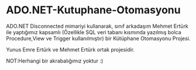 # ADO.NET-Kutuphane-Otomasyonu
ADO.NET Disconnected mimariyi kullanarak, sınıf arkadaşım Mehmet Ertürk ile yaptığımız kapsamlı (Özellikle SQL veri tabanı kısmında yazılmış bolca Procedure,View ve Trigger kullanılmıştır) bir Kütüphane Otomasyonu Projesi.


Yunus Emre Ertürk ve Mehmet Ertürk ortak projesidir.

NOT:Herhangi bir akrabalığımız yoktur :)
